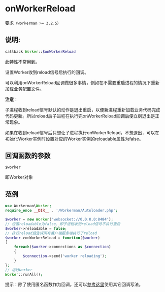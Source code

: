 # onWorkerReload
要求```（workerman >= 3.2.5）```
## 说明:
```php
callback Worker::$onWorkerReload
```
此特性不常用到。

设置Worker收到reload信号后执行的回调。

可以利用onWorkerReload回调做很多事情，例如在不需要重启进程的情况下重新加载业务配置文件。

**注意**：

子进程收到reload信号默认的动作是退出重启，以便新进程重新加载业务代码完成代码更新。所以reload后子进程在执行完onWorkerReload回调后便立刻退出是正常现象。

如果在收到reload信号后只想让子进程执行onWorkerReload，不想退出，可以在初始化Worker实例时设置对应的Worker实例的reloadable属性为false。


## 回调函数的参数

 ``` $worker ```

即Worker对象



## 范例


```php
use Workerman\Worker;
require_once __DIR__ . '/Workerman/Autoloader.php';

$worker = new Worker('websocket://0.0.0.0:8484');
// 设置reloadable为false，即子进程收到reload信号不执行重启
$worker->reloadable = false;
// 执行reload后告诉所有客户端服务端执行了reload
$worker->onWorkerReload = function($worker)
{
    foreach($worker->connections as $connection)
    {
        $connection->send('worker reloading');
    }
};
// 运行worker
Worker::runAll();
```
提示：除了使用匿名函数作为回调，还可以[参考这里](370558)使用其它回调写法。